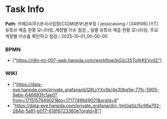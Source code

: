 # Task Info

**Path:** 카페24(주)\본사사업장\[CG]MI본부\본부장 / jessicasong / [349106] [YT] 유튜브 매출 현황 모니터링_계정별 이슈 점검 _ 일별 유튜브 매출 현황 모니터링, 주요 계정별 이슈를 확인하고 점검 / 2025-10-01_00-00-00

### BPMN
- ["https://n8n-mi-007-web.hanpda.com/workflow/bG2c35To9rKEVvd2"]

### WIKI
- ["https://data-eye.hanpda.com/private_grafana/d/Q9LyYXySk/4e30be5e-77fc-5905-8ebe-646683fc1ae0?from=1715157649021&to=1717749649021&orgId=8"
- "https://data-eye.hanpda.com/private_grafana/d/c-1mGjaSz/5c98a792-284d-5a81-b017-618f8723360e?orgId=8"]

